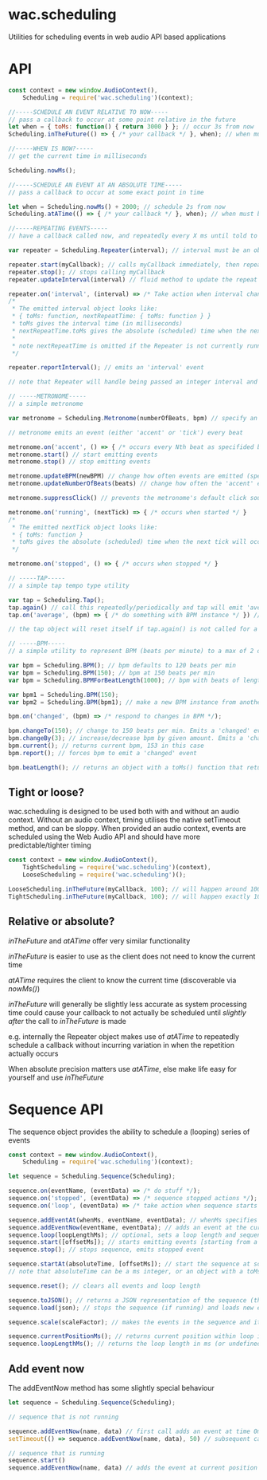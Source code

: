 # wac.scheduling

Utilities for scheduling events in web audio API based applications

# API
```javascript
const context = new window.AudioContext(),
    Scheduling = require('wac.scheduling')(context);

//-----SCHEDULE AN EVENT RELATIVE TO NOW-----
// pass a callback to occur at some point relative in the future
let when = { toMs: function() { return 3000 } }; // occur 3s from now
Scheduling.inTheFuture(() => { /* your callback */ }, when); // when must be either a number, or an object that implements .toMs() and returns a time expressed in milliseconds

//-----WHEN IS NOW?-----
// get the current time in milliseconds

Scheduling.nowMs();

//-----SCHEDULE AN EVENT AT AN ABSOLUTE TIME-----
// pass a callback to occur at some exact point in time

let when = Scheduling.nowMs() + 2000; // schedule 2s from now
Scheduling.atATime(() => { /* your callback */ }, when); // when must be either a number, or an object that implements .toMs() and returns a time expressed in milliseconds

//-----REPEATING EVENTS-----
// have a callback called now, and repeatedly every X ms until told to stop

var repeater = Scheduling.Repeater(interval); // interval must be an object that implements .toMs(), returning an integer time expressed in milliseconds

repeater.start(myCallback); // calls myCallback immediately, then repeatedly until...
repeater.stop(); // stops calling myCallback
repeater.updateInterval(interval) // fluid method to update the repeat time. interval must have a .toMs() method. Returns the repeater instance

repeater.on('interval', (interval) => /* Take action when interval changes */);
/*
 * The emitted interval object looks like:
 * { toMs: function, nextRepeatTime: { toMs: function } }
 * toMs gives the interval time (in milliseconds)
 * nextRepeatTime.toMs gives the absolute (scheduled) time when the next repeat will occur (in milliseconds)
 *
 * note nextRepeatTime is omitted if the Repeater is not currently running
 */

repeater.reportInterval(); // emits an 'interval' event

// note that Repeater will handle being passed an integer interval and interpret it as a ms time

// -----METRONOME-----
// a simple metronome

var metronome = Scheduling.Metronome(numberOfBeats, bpm) // specify an accent every 1-16 beats, and a BPM (as a number or a BPM instance)

// metronome emits an event (either 'accent' or 'tick') every beat

metronome.on('accent', () => { /* occurs every Nth beat as specifided by numberOfBeats */ }
metronome.start() // start emitting events
metronome.stop() // stop emitting events

metronome.updateBPM(newBPM) // change how often events are emitted (specifying newBPM as a number or a BPM instance)
metronome.updateNumberOfBeats(beats) // change how often the 'accent' event is emitted vs the 'tick' event

metronome.suppressClick() // prevents the metronome's default click sounds from sounding

metronome.on('running', (nextTick) => { /* occurs when started */ }
/*
 * The emitted nextTick object looks like:
 * { toMs: function }
 * toMs gives the absolute (scheduled) time when the next tick will occur (in milliseconds)
 */

metronome.on('stopped', () => { /* occurs when stopped */ }

// -----TAP-----
// a simple tap tempo type utility

var tap = Scheduling.Tap();
tap.again() // call this repeatedly/periodically and tap will emit 'average' events
tap.on('average', (bpm) => { /* do something with BPM instance */ }) // bpm is a BPM instance describing the average time between calls to tap.again()

// the tap object will reset itself if tap.again() is not called for a period of time

// -----BPM-----
// a simple utility to represent BPM (beats per minute) to a max of 2 decimal places

var bpm = Scheduling.BPM(); // bpm defaults to 120 beats per min
var bpm = Scheduling.BPM(150); // bpm at 150 beats per min
var bpm = Scheduling.BPMForBeatLength(1000); // bpm with beats of length 1000ms (i.e. 60bpm)

var bpm1 = Scheduling.BPM(150);
var bpm2 = Scheduling.BPM(bpm1); // make a new BPM instance from another one (effectively a copy)

bpm.on('changed', (bpm) => /* respond to changes in BPM */);

bpm.changeTo(150); // change to 150 beats per min. Emits a 'changed' event
bpm.changeBy(3); // increase/decrease bpm by given amount. Emits a 'changed' event
bpm.current(); // returns current bpm, 153 in this case
bpm.report(); // forces bpm to emit a 'changed' event

bpm.beatLength(); // returns an object with a toMs() function that returns the current beat length in ms
```

## Tight or loose?

wac.scheduling is designed to be used both with and without an audio context. Without an audio context, timing utilises the native setTimeout method, and can be sloppy. When provided an audio context, events are scheduled using the Web Audio API and should have more predictable/tighter timing

```javascript
const context = new window.AudioContext(),
    TightScheduling = require('wac.scheduling')(context),
    LooseScheduling = require('wac.scheduling')();

LooseScheduling.inTheFuture(myCallback, 100); // will happen around 100ms from now, depending on what is happening in your browser
TightScheduling.inTheFuture(myCallback, 100); // will happen exactly 100ms from now

```

## Relative or absolute?

_inTheFuture_ and _atATime_ offer very similar functionality

_inTheFuture_ is easier to use as the client does not need to know the current time

_atATime_ requires the client to know the current time (discoverable via _nowMs()_)

_inTheFuture_ will generally be slightly less accurate as system processing time could cause your callback to not actually be scheduled until *slightly after* the call to _inTheFuture_ is made

e.g. internally the Repeater object makes use of _atATime_ to repeatedly schedule a callback without incurring variation in when the repetition actually occurs

When absolute precision matters use _atATime_, else make life easy for yourself and use _inTheFuture_

# Sequence API

The sequence object provides the ability to schedule a (looping) series of events

```javascript
const context = new window.AudioContext(),
    Scheduling = require('wac.scheduling')(context);

let sequence = Scheduling.Sequence(Scheduling);

sequence.on(eventName, (eventData) => /* do stuff */);
sequence.on('stopped', (eventData) => /* sequence stopped actions */);
sequence.on('loop', (eventData) => /* take action when sequence starts each loop */);

sequence.addEventAt(whenMs, eventName, eventData); // whenMs specifies how far into the sequence the given eventName/eventData will be emitted
sequence.addEventNow(eventName, eventData); // adds an event at the current point in the (playing) sequence
sequence.loop(loopLengthMs); // optional, sets a loop length and sequence will repeat until stopped
sequence.start([offsetMs]); // starts emitting events [starting from a given offset if provided]
sequence.stop(); // stops sequence, emits stopped event

sequence.startAt(absoluteTime, [offsetMs]); // start the sequence at some absolute time (in the future) [starting from a given offset if provided]
// note that absoluteTime can be a ms integer, or an object with a toMs() function

sequence.reset(); // clears all events and loop length

sequence.toJSON(); // returns a JSON representation of the sequence (that can be JSON stringified for storage)
sequence.load(json); // stops the sequence (if running) and loads new events/loops specified in json

sequence.scale(scaleFactor); // makes the events in the sequence and its loop length (if looping) longer/shorter

sequence.currentPositionMs(); // returns current position within loop in ms
sequence.loopLengthMs(); // returns the loop length in ms (or undefined if the sequence is not looped)
```

## Add event now

The addEventNow method has some slightly special behaviour

```javascript
let sequence = Scheduling.Sequence(Scheduling);

// sequence that is not running

sequence.addEventNow(name, data) // first call adds an event at time 0ms and starts the internal timer running
setTimeout(() => sequence.addEventNow(name, data), 50) // subsequent calls add event at the time called, relative to the sequence start time (i.e. 50ms in this case)

// sequence that is running
sequence.start()
sequence.addEventNow(name, data) // adds the event at current position within the sequence

```